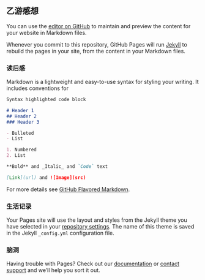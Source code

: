 ## 乙游感想

You can use the [editor on GitHub](https://github.com/sasazukakana/sasazukakana.github.io/edit/master/README.md) to maintain and preview the content for your website in Markdown files.

Whenever you commit to this repository, GitHub Pages will run [Jekyll](https://jekyllrb.com/) to rebuild the pages in your site, from the content in your Markdown files.

### 读后感

Markdown is a lightweight and easy-to-use syntax for styling your writing. It includes conventions for

```markdown
Syntax highlighted code block

# Header 1
## Header 2
### Header 3

- Bulleted
- List

1. Numbered
2. List

**Bold** and _Italic_ and `Code` text

[Link](url) and ![Image](src)
```

For more details see [GitHub Flavored Markdown](https://guides.github.com/features/mastering-markdown/).

### 生活记录

Your Pages site will use the layout and styles from the Jekyll theme you have selected in your [repository settings](https://github.com/sasazukakana/sasazukakana.github.io/settings). The name of this theme is saved in the Jekyll `_config.yml` configuration file.

### 脑洞

Having trouble with Pages? Check out our [documentation](https://help.github.com/categories/github-pages-basics/) or [contact support](https://github.com/contact) and we’ll help you sort it out.
